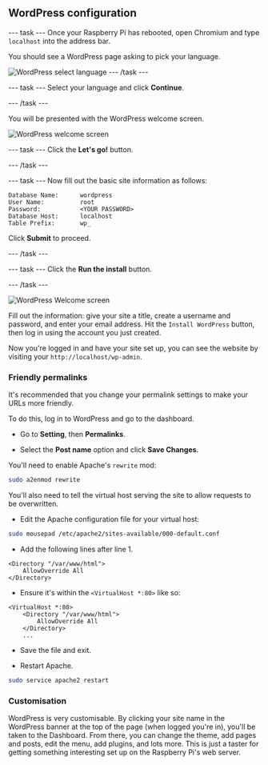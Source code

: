 ## WordPress configuration

--- task ---
Once your Raspberry Pi has rebooted, open Chromium and type `localhost` into the address bar.

You should see a WordPress page asking to pick your language.

![WordPress select language](images/wordpress_language.png)
--- /task ---

--- task ---
Select your language and click **Continue**.

--- /task ---

You will be presented with the WordPress welcome screen.

![WordPress welcome screen](images/wordpress-welcome.png)

--- task ---
Click the **Let's go!** button.

--- /task ---

--- task ---
Now fill out the basic site information as follows:

```
Database Name:      wordpress
User Name:          root
Password:           <YOUR PASSWORD>
Database Host:      localhost
Table Prefix:       wp_
```

Click **Submit** to proceed.

--- /task ---


--- task ---
Click the **Run the install** button.

--- /task ---


![WordPress Welcome screen](images/wp-info.png)

Fill out the information: give your site a title, create a username and password, and enter your email address. Hit the `Install WordPress` button, then log in using the account you just created.

Now you're logged in and have your site set up, you can see the website by visiting your `http://localhost/wp-admin`. 



### Friendly permalinks

It's recommended that you change your permalink settings to make your URLs more friendly.

To do this, log in to WordPress and go to the dashboard.

+ Go to **Setting**, then **Permalinks**.

+ Select the **Post name** option and click **Save Changes**.

You'll need to enable Apache's `rewrite` mod:

```bash
sudo a2enmod rewrite
```

You'll also need to tell the virtual host serving the site to allow requests to be overwritten.

+ Edit the Apache configuration file for your virtual host:

```bash
sudo mousepad /etc/apache2/sites-available/000-default.conf
```

+ Add the following lines after line 1.

```
<Directory "/var/www/html">
    AllowOverride All
</Directory>
```

- Ensure it's within the `<VirtualHost *:80>` like so:

```
<VirtualHost *:80>
    <Directory "/var/www/html">
        AllowOverride All
    </Directory>
    ...
```

+ Save the file and exit.

+ Restart Apache.

```bash
sudo service apache2 restart
```

### Customisation

WordPress is very customisable. By clicking your site name in the WordPress banner at the top of the page (when logged you're in), you'll be taken to the Dashboard. From there, you can change the theme, add pages and posts, edit the menu, add plugins, and lots more. This is just a taster for getting something interesting set up on the Raspberry Pi's web server.
